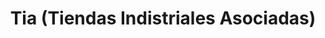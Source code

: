 ---
title: "Tia (Tiendas Indistriales Asociadas)"
url: /calceta/tia-tiendas-indistriales-asociadas/
shop: supermercado
---